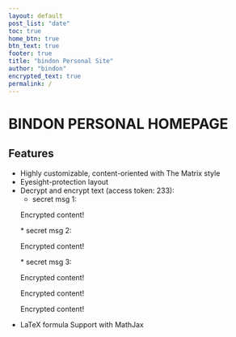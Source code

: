 ```yaml
---
layout: default
post_list: "date"
toc: true
home_btn: true
btn_text: true
footer: true
title: "bindon Personal Site"
author: "bindon"
encrypted_text: true
permalink: /
---
```


# BINDON PERSONAL HOMEPAGE

##  Features
* Highly customizable, content-oriented with The Matrix style
* Eyesight-protection layout
* Decrypt and encrypt text (access token: 233): 
  * secret msg 1: 
  <p class="encrypted" id="/MZAf/PKx9jpw8/Jnp7XQQFki2ibGnArZP46W+keVThXquhWwFROEFnbY8eC57Tw==">Encrypted content!</p>
  * secret msg 2: 
  <p class="encrypted" id="G7D+0370pNmixIP1j7teCg1jtm9XCdOWYFH61lcM0LYWlT0hB3rS9raIs=">Encrypted content!</p>
  * secret msg 3:
  <p class="encrypted" id="bTR3Ougoc0EIZl8=">Encrypted content!</p>
  <p class="encrypted" id="AhKaIxjI1R4uC7ksrRSrwQ==">Encrypted content!</p>
  <p class="encrypted" id="AhKaIxjI1R4uC7ksrRSrwQbTR3Ougoc0EIZl8=">Encrypted content!</p>
* LaTeX formula Support with MathJax
